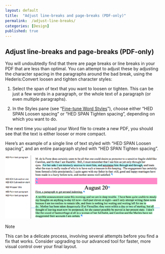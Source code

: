 ```yaml
---
layout: default
title:  "Adjust line-breaks and page-breaks (PDF-only)"
permalink:  /adjust-line-breaks/
categories: [Design]
published: true
---
```


<section data-type="chapter" class="hsecchapter" data-hederis-type="hsecchapter" id="adjust-line-breaks" data-pi-attrs="id: adjust-line-breaks" role="doc-chapter" title="Adjust line-breaks and page-breaks (PDF-only)"><h1 data-hederis-type="hblkchaptitle" class="hblkchaptitle" id="pGwEXiG4d">Adjust line-breaks and page-breaks (PDF-only)</h1>
    <p class="hblkp" data-hederis-type="hblkp" id="p3UkFJ5yY">You will undoubtedly find that there are page breaks or line breaks in your PDF that are less than optimal. You can attempt to adjust these by adjusting the character spacing in the paragraphs around the bad break, using the Hederis:Convert loosen and tighten character styles:</p>
    <ol class="hwprnum-list" data-hederis-type="hwprnum-list" id="pvdCY4Rby"><li class="hblkoli" data-hederis-type="hblkoli" id="li7F8xdIOv"><p class="hblkoli" data-hederis-type="hblkoli" id="p2yNE2iqO">Select the span of text that you want to loosen or tighten. This can be just a few words in a paragraph, or the whole text of a paragraph (or even multiple paragraphs). </p></li>
    <li class="hblkoli" data-hederis-type="hblkoli" id="li5EBUPymU"><p class="hblkoli" data-hederis-type="hblkoli" id="paV4QDgOP">In the Styles pane (see &#8220;<a href="{% post_url 2019-04-27-14-Fine-tuneWordStyles %}"><span class="Hyperlink">Fine-tune Word Styles</span></a>&#8221;), choose either &#8220;HED SPAN Loosen spacing&#8221; or &#8220;HED SPAN Tighten spacing&#8221;, depending on which you want to do.</p></li>
    </ol>
    <p class="hblkp" data-hederis-type="hblkp" id="pGT3kd5kS">The next time you upload your Word file to create a new PDF, you should see that the text is either looser or more compact.</p>
    <p class="hblkp" data-hederis-type="hblkp" id="pL6TE09dq">Here&#8217;s an example of a single line of text styled with &#8220;HED SPAN Loosen spacing&#8221;, and an entire paragraph styled with &#8220;HED SPAN Tighten spacing&#8221;.</p>
    <img data-hederis-type="hblkimg" class="hblkimg" id="pptCVslr6" src="/images/loosetight1.png"/>
    <aside class="hwprbox box" data-hederis-type="hwprbox" id="p2UCu8tWY" data-type="sidebar"><p class="hblktype" data-hederis-type="hblktype" id="pl1xP3sni">Note</p>
    <p class="hblkp" data-hederis-type="hblkp" id="pJVnm2duj">This can be a delicate process, involving several attempts before you find a fix that works. Consider upgrading to our advanced tool for faster, more visual control over your final layout.</p>
    </aside>
    </section>
    